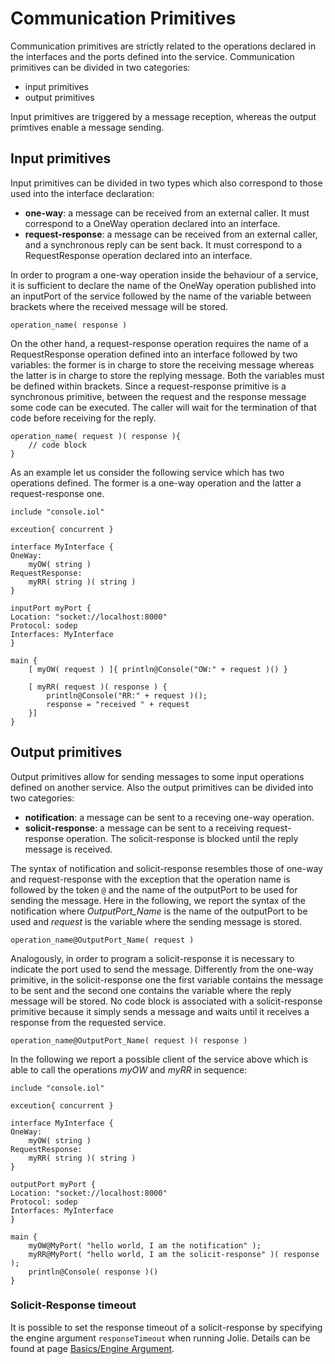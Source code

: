# Communication Primitives

Communication primitives are strictly related to the operations declared in the interfaces and the ports defined into the service. Communication primitives can be divided in two categories:

* input primitives
* output primitives

Input primitives are triggered by a message reception, whereas the output primtives enable a message sending.

## Input primitives

Input primitives can be divided in two types which also correspond to those used into the interface declaration:

* **one-way**: a message can be received from an external caller. It must correspond to a OneWay operation declared into an interface.
* **request-response**: a message can be received from an external caller, and a synchronous reply can be sent back. It must correspond to a RequestResponse operation declared into an interface.

In order to program a one-way operation inside the behaviour of a service, it is sufficient to declare the name of the OneWay operation published into an inputPort of the service followed by the name of the variable between brackets where the received message will be stored.

```jolie
operation_name( response )
```

On the other hand, a request-response operation requires the name of a RequestResponse operation defined into an interface followed by two variables: the former is in charge to store the receiving message whereas the latter is in charge to store the replying message. Both the variables must be defined within brackets. Since a request-response primitive is a synchronous primitive, between the request and the response message some code can be executed. The caller will wait for the termination of that code before receiving for the reply.

```jolie
operation_name( request )( response ){
    // code block
}
```

As an example let us consider the following service which has two operations defined. The former is a one-way operation and the latter a request-response one.

```jolie
include "console.iol"

exceution{ concurrent }

interface MyInterface {
OneWay:
    myOW( string )
RequestResponse: 
    myRR( string )( string ) 
}

inputPort myPort {
Location: "socket://localhost:8000"
Protocol: sodep
Interfaces: MyInterface
}

main {
    [ myOW( request ) ]{ println@Console("OW:" + request )() }

    [ myRR( request )( response ) {
        println@Console("RR:" + request )();
        response = "received " + request
    }]
}
```

## Output primitives

Output primitives allow for sending messages to some input operations defined on another service. Also the output primitives can be divided into two categories:

* **notification**: a message can be sent to a receving one-way operation.
* **solicit-response**: a message can be sent to a receiving request-response operation. The solicit-response is blocked until the reply message is received.

The syntax of notification and solicit-response resembles those of one-way and request-response with the exception that the operation name is followed by the token `@` and the name of the outputPort to be used for sending the message. Here in the following, we report the syntax of the notification where _OutputPort\_Name_ is the name of the outputPort to be used and _request_ is the variable where the sending message is stored.

```jolie
operation_name@OutputPort_Name( request )
```

Analogously, in order to program a solicit-response it is necessary to indicate the port used to send the message. Differently from the one-way primitive, in the solicit-response one the first variable contains the message to be sent and the second one contains the variable where the reply message will be stored. No code block is associated with a solicit-response primitive because it simply sends a message and waits until it receives a response from the requested service.

```jolie
operation_name@OutputPort_Name( request )( response )
```

In the following we report a possible client of the service above which is able to call the operations _myOW_ and _myRR_ in sequence:

```jolie
include "console.iol"

exceution{ concurrent }

interface MyInterface {
OneWay:
    myOW( string )
RequestResponse: 
    myRR( string )( string ) 
}

outputPort myPort {
Location: "socket://localhost:8000"
Protocol: sodep
Interfaces: MyInterface
}

main {
    myOW@MyPort( "hello world, I am the notification" );
    myRR@MyPort( "hello world, I am the solicit-response" )( response );
    println@Console( response )()
}
```

### Solicit-Response timeout

It is possible to set the response timeout of a solicit-response by specifying the engine argument `responseTimeout` when running Jolie. Details can be found at page [Basics/Engine Argument](../engine_arguments.md).

